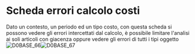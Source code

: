 # Scheda errori calcolo costi
Dato un contesto, un periodo ed un tipo costo, con questa scheda si possono vedere gli errori intercettati dal calcolo, è possibile limitare l'analisi ai soli articoli con giacenza oppure vedere gli errori di tutti i tipi oggetto
![D0BASE_66](https://doc.smeup.com/immagini/MBDOC_SCH-D0ERRO/D0BASE_66.png)![D0BASE_67](https://doc.smeup.com/immagini/MBDOC_SCH-D0ERRO/D0BASE_67.png)
